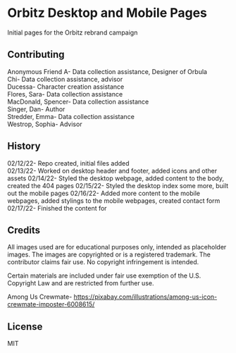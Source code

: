 # Orbitz Desktop and Mobile Pages 

Initial pages for the Orbitz rebrand campaign

## Contributing  

Anonymous Friend A- Data collection assistance, Designer of Orbula  
Chi- Data collection assistance, advisor  
Ducessa- Character creation assistance  
Flores, Sara- Data collection assistance  
MacDonald, Spencer- Data collection assistance  
Singer, Dan- Author  
Stredder, Emma- Data collection assistance  
Westrop, Sophia- Advisor

## History

02/12/22- Repo created, initial files added  
02/13/22- Worked on desktop header and footer, added icons and other assets
02/14/22- Styled the desktop webpage, added content to the body, created the 404 pages
02/15/22- Styled the desktop index some more, built out the mobile pages
02/16/22- Added more content to the mobile webpages, added stylings to the mobile webpages, created contact form
02/17/22- Finished the content for 

## Credits  

All images used are for educational purposes only, intended as placeholder images. The images are copyrighted or is a registered trademark. The contributor claims fair use. No copyright infringement is intended.  

Certain materials are included under fair use exemption of the U.S. Copyright Law and are restricted from further use.  

Among Us Crewmate- https://pixabay.com/illustrations/among-us-icon-crewmate-imposter-6008615/  

## License  

MIT  